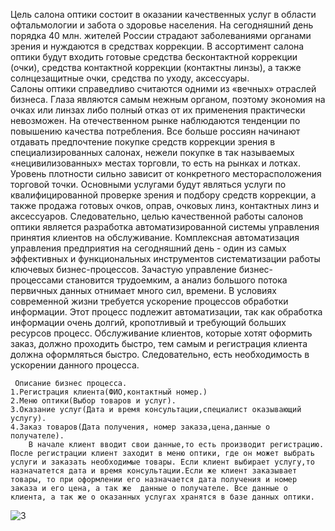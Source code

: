     
Цель салона оптики состоит в оказании качественных услуг в области офтальмологии и забота о здоровье населения. На сегодняшний день порядка 40 млн. жителей России страдают заболеваниями органами зрения и нуждаются в средствах коррекции. В ассортимент салона оптики будут входить готовые средства бесконтактной коррекции (очки), средства контактной коррекции (контактны линзы), а также солнцезащитные очки, средства по уходу, аксессуары.    
   Салоны оптики справедливо считаются одними из «вечных» отраслей бизнеса. Глаза являются самым нежным органом, поэтому экономия на очках или линзах либо полный отказ от их применения практически невозможен. На отечественном рынке наблюдаются тенденции по повышению качества потребления. Все больше россиян начинают отдавать предпочтение покупке средств коррекции зрения в специализированных салонах, нежели покупке в так называемых «нецивилизованных» местах торговли, то есть на рынках и лотках. Уровень плотности сильно зависит от конкретного месторасположения торговой точки.
     Основными услугами будут являться услуги по квалифицированной проверке зрения и подбору средств коррекции, а также продажа готовых очков, оправ, очковых линз, контактных линз и аксессуаров.
   Следовательно, целью качественной работы салонов оптики является разработка автоматизированной системы управления принятия клиентов на обслуживание. Комплексная автоматизация управления предприятия на сегодняшний день - один из самых эффективных и функциональных инструментов систематизации работы ключевых бизнес-процессов. Зачастую управление бизнес-процессами становится трудоемким, а анализ большого потока первичных данных отнимает много сил, времени. В условиях современной жизни требуется ускорение процессов обработки информации. Этот процесс подлежит автоматизации, так как обработка информации очень долгий, кропотливый и требующий больших ресурсов процесс. 
    Обслуживание клиентов, которые хотят оформить заказ, должно проходить быстро, тем самым и регистрация клиента должна оформляться быстро. Следовательно, есть необходимость в ускорении данного процесса.
    
     Описание бизнес процесса.
    1.Регистрация клиента(ФИО,контактный номер.)
    2.Меню оптики(Выбор товаров и услуг).
    3.Оказание услуг(Дата и время консультации,специалист оказывающий услугу).
    4.Заказ товаров(Дата получения, номер заказа,цена,данные о получателе).
        В начале клиент вводит свои данные,то есть производит регистрацию. После регистрации клиент заходит в меню оптики, где он может выбрать услуги и заказать необходимые товары. Если клиент выбирает услугу,то назначатется дата и время консультации.Если же клиент заказывает товары, то при оформлении его назначается дата получения и номер заказа и его цена, а так же  данные о получателе. Все данные о клиента, а так же о оказанных услугах хранятся в базе данных оптики.


![3](https://user-images.githubusercontent.com/113527860/197379941-3472fe72-fa96-44d0-a6c9-ef9398751ac7.png)

